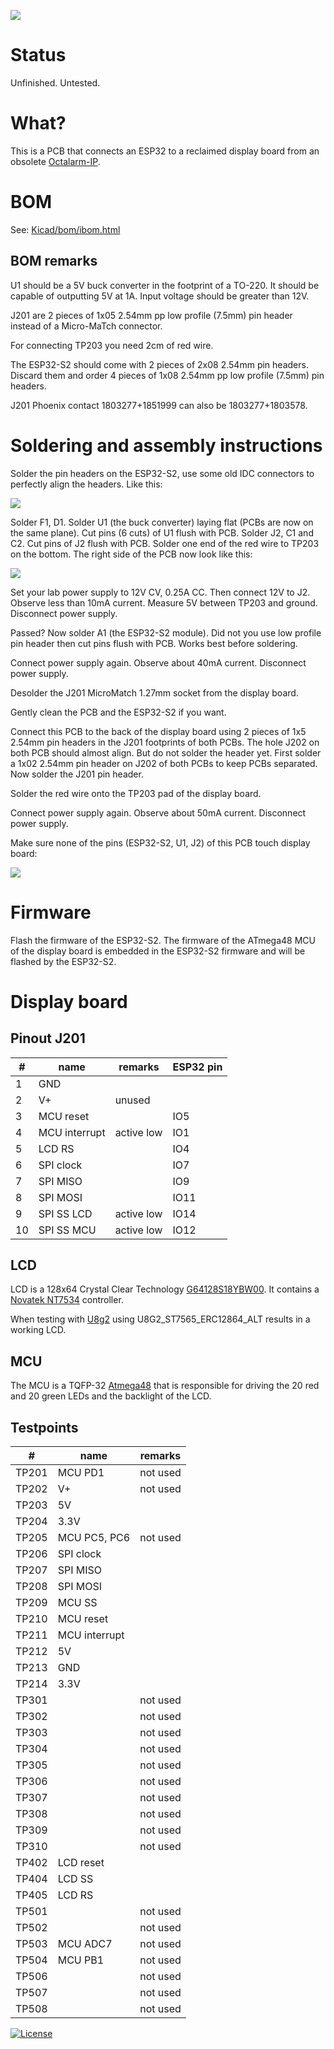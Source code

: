 ![](WiFi-2-OIP-UI.jpg)

# Status

Unfinished. Untested.

# What?

This is a PCB that connects an ESP32 to a reclaimed display board from an obsolete [Octalarm-IP](https://www.adesys.nl/en/product-octalarm-ip-adesys2).

# BOM

See: [Kicad/bom/ibom.html](Kicad/bom/ibom.html)

## BOM remarks

U1 should be a 5V buck converter in the footprint of a TO-220. It should be capable of outputting 5V at 1A. Input voltage should be greater than 12V.

J201 are 2 pieces of 1x05 2.54mm pp low profile (7.5mm) pin header instead of a Micro-MaTch connector.

For connecting TP203 you need 2cm of red wire.

The ESP32-S2 should come with 2 pieces of 2x08 2.54mm pin headers. Discard them and order 4 pieces of 1x08 2.54mm pp low profile (7.5mm) pin headers.

J201 Phoenix contact 1803277+1851999 can also be 1803277+1803578.

# Soldering and assembly instructions

Solder the pin headers on the ESP32-S2, use some old IDC connectors to perfectly align the headers. Like this:

![](esp32-s2-idc.jpg)

Solder F1, D1.  Solder U1 (the buck converter) laying flat (PCBs are now on the same plane). Cut pins (6 cuts) of U1 flush with PCB. Solder J2, C1 and C2. Cut pins of J2 flush with PCB. Solder one end of the red wire to TP203 on the bottom. The right side of the PCB now look like this:

![](WiFi-2-OIP-UI-flat-U1.jpg)

Set your lab power supply to 12V CV, 0.25A CC. Then connect 12V to J2. Observe less than 10mA current. Measure 5V between TP203 and ground. Disconnect power supply.

Passed? Now solder A1 (the ESP32-S2 module). Did not you use low profile pin header then cut pins flush with PCB. Works best before soldering.

Connect power supply again. Observe about 40mA current. Disconnect power supply.

Desolder the J201 MicroMatch 1.27mm socket from the display board.

Gently clean the PCB and the ESP32-S2 if you want.

Connect this PCB to the back of the display board using 2 pieces of 1x5 2.54mm pin headers in the J201 footprints of both PCBs. The hole J202 on both PCB should almost align. But do not solder the header yet.
First solder a 1x02 2.54mm pin header on J202 of both PCBs to keep PCBs separated. Now solder the J201 pin header.

Solder the red wire onto the TP203 pad of the display board.

Connect power supply again. Observe about 50mA current. Disconnect power supply.

Make sure none of the pins (ESP32-S2, U1, J2) of this PCB touch display board:

![](WiFi-2-OIP-UI-side.jpg)

# Firmware

Flash the firmware of the ESP32-S2. The firmware of the ATmega48 MCU of the display board is embedded in the  ESP32-S2 firmware and will be flashed by the ESP32-S2.

# Display board

## Pinout J201

| #     | name          | remarks       | ESP32 pin |
| --    | --            | --            | --        |
| 1     | GND           |               |
| 2     | V+            | unused        |
| 3     | MCU reset     |               | IO5
| 4     | MCU interrupt | active low    | IO1
| 5     | LCD RS        |               | IO4
| 6     | SPI clock     |               | IO7
| 7     | SPI MISO      |               | IO9
| 8     | SPI MOSI      |               | IO11
| 9     | SPI SS LCD    | active low    | IO14
| 10    | SPI SS MCU    | active low    | IO12

## LCD

LCD is a 128x64 Crystal Clear Technology [G64128S18YBW00](https://www.arrow.com/en/products/g64128s18ybw00/crystal-clear-technology-sdn-bhd). It contains a [Novatek NT7534](https://www.crystalfontz.com/controllers/Novatek/NT7534/) controller.

When testing with [U8g2](https://github.com/olikraus/u8g2) using U8G2_ST7565_ERC12864_ALT results in a working LCD.

## MCU

The MCU is a TQFP-32 [Atmega48](https://www.microchip.com/en-us/product/atmega48) that is responsible for driving the 20 red and 20 green LEDs and the backlight of the LCD.

## Testpoints

| #     | name          | remarks   |
| --    | --            | --        |
| TP201 | MCU PD1       | not used
| TP202 | V+            | not used
| TP203 | 5V
| TP204 | 3.3V
| TP205 | MCU PC5, PC6  | not used
| TP206 | SPI clock
| TP207 | SPI MISO
| TP208 | SPI MOSI
| TP209 | MCU SS
| TP210 | MCU reset
| TP211 | MCU interrupt
| TP212 | 5V
| TP213 | GND
| TP214 | 3.3V
| TP301 |               | not used
| TP302 |               | not used
| TP303 |               | not used
| TP304 |               | not used
| TP305 |               | not used
| TP306 |               | not used
| TP307 |               | not used
| TP308 |               | not used
| TP309 |               | not used
| TP310 |               | not used
| TP402 | LCD reset
| TP404 | LCD SS
| TP405 | LCD RS
| TP501 |               | not used
| TP502 |               | not used
| TP503 | MCU ADC7      | not used
| TP504 | MCU PB1       | not used
| TP506 |               | not used
| TP507 |               | not used
| TP508 |               | not used

[![License](https://img.shields.io/badge/License-Apache%202.0-blue.svg)](https://opensource.org/licenses/Apache-2.0)